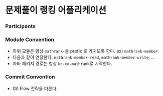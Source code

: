 # 문제풀이 랭킹 어플리케이션

### Participants

### Module Convention
- 하위 모듈은 항상 `mathrank-`을 prefix 로 가지도록 한다. ex) `mathrank-member`
- 다음과 같이 연장한다. `mathrank-member-read`, `mathrank-member-write`, ...
- 자바 패키지 경로는 항상 `kr.co.mathrank`로 시작한다.

### Commit Convention
- Git Flow 전략을 따른다.
